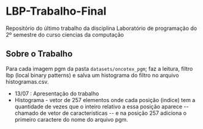 # LBP-Trabalho-Final
Repositório do último trabalho da disciplina Laboratório de programação do 2º semestre do curso ciencias da computação

## Sobre o Trabalho
Para cada imagem pgm da pasta `datasets/oncotex_pgm`; faz a leitura, filtro lbp (local binary patterns) e salva um histograma do filtro no arquivo histogramas.csv.

- 13/07 : Apresentação do trabalho
- Histograma - vetor de 257 elementos onde cada posição (indice) tem a quantidade de vezes que o inteiro relativo a essa posição aparece -- chamado de vetor de caracteristicas -- e na posição 257 adiciona o primeiro caractere do nome do arquivo pgm.
